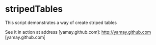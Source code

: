 stripedTables
=============
This script demonstrates a way of create striped tables

See it in action at address
[yamay.github.com]: http://yamay.github.com
[yamay.github.com] 